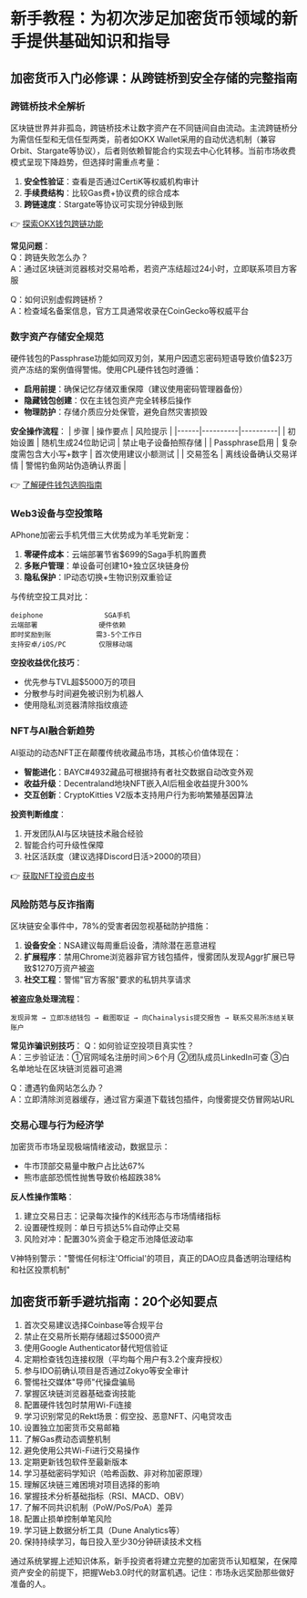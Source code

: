 # 新手教程：为初次涉足加密货币领域的新手提供基础知识和指导

## 加密货币入门必修课：从跨链桥到安全存储的完整指南

### 跨链桥技术全解析
区块链世界并非孤岛，跨链桥技术让数字资产在不同链间自由流动。主流跨链桥分为需信任型和无信任型两类，前者如OKX Wallet采用的自动优选机制（兼容Orbit、Stargate等协议），后者则依赖智能合约实现去中心化转移。当前市场收费模式呈现下降趋势，但选择时需重点考量：

1. **安全性验证**：查看是否通过CertiK等权威机构审计
2. **手续费结构**：比较Gas费+协议费的综合成本
3. **跨链速度**：Stargate等协议可实现分钟级到账

👉 [探索OKX钱包跨链功能](https://bit.ly/okx_welcome)

**常见问题**：  
Q：跨链失败怎么办？  
A：通过区块链浏览器核对交易哈希，若资产冻结超过24小时，立即联系项目方客服

Q：如何识别虚假跨链桥？  
A：检查域名备案信息，官方工具通常收录在CoinGecko等权威平台

### 数字资产存储安全规范
硬件钱包的Passphrase功能如同双刃剑，某用户因遗忘密码短语导致价值$23万资产冻结的案例值得警惕。使用CPL硬件钱包时遵循：
- **启用前提**：确保记忆存储双重保障（建议使用密码管理器备份）
- **隐藏钱包创建**：仅在主钱包资产完全转移后操作
- **物理防护**：存储介质应分处保管，避免自然灾害损毁

**安全操作流程**：
| 步骤 | 操作要点 | 风险提示 |
|------|----------|----------|
| 初始设置 | 随机生成24位助记词 | 禁止电子设备拍照存储 |
| Passphrase启用 | 复杂度需包含大小写+数字 | 首次使用建议小额测试 |
| 交易签名 | 离线设备确认交易详情 | 警惕钓鱼网站伪造确认界面 |

👉 [了解硬件钱包选购指南](https://bit.ly/okx_welcome)

### Web3设备与空投策略
APhone加密云手机凭借三大优势成为羊毛党新宠：
1. **零硬件成本**：云端部署节省$699的Saga手机购置费
2. **多账户管理**：单设备可创建10+独立区块链身份
3. **隐私保护**：IP动态切换+生物识别双重验证

与传统空投工具对比：
```text
deiphone               SGA手机
云端部署               硬件依赖
即时奖励到账           需3-5个工作日
支持安卓/iOS/PC        仅限移动端
```

**空投收益优化技巧**：
- 优先参与TVL超$5000万的项目
- 分散参与时间避免被识别为机器人
- 使用隐私浏览器清除指纹痕迹

### NFT与AI融合新趋势
AI驱动的动态NFT正在颠覆传统收藏品市场，其核心价值体现在：
- **智能进化**：BAYC#4932藏品可根据持有者社交数据自动改变外观
- **收益升级**：Decentraland地块NFT嵌入AI后租金收益提升300%
- **交互创新**：CryptoKitties V2版本支持用户行为影响繁殖基因算法

**投资判断维度**：
1. 开发团队AI与区块链技术融合经验
2. 智能合约可升级性保障
3. 社区活跃度（建议选择Discord日活>2000的项目）

👉 [获取NFT投资白皮书](https://bit.ly/okx_welcome)

### 风险防范与反诈指南
区块链安全事件中，78%的受害者因忽视基础防护措施：
1. **设备安全**：NSA建议每周重启设备，清除潜在恶意进程
2. **扩展程序**：禁用Chrome浏览器非官方钱包插件，慢雾团队发现Aggr扩展已导致$1270万资产被盗
3. **社交工程**：警惕"官方客服"要求的私钥共享请求

**被盗应急处理流程**：
```
发现异常 → 立即冻结钱包 → 截图取证 → 向Chainalysis提交报告 → 联系交易所冻结关联账户
```

**常见诈骗识别技巧**：
Q：如何验证空投项目真实性？  
A：三步验证法：①官网域名注册时间＞6个月 ②团队成员LinkedIn可查 ③白名单地址在区块链浏览器可追溯

Q：遭遇钓鱼网站怎么办？  
A：立即清除浏览器缓存，通过官方渠道下载钱包插件，向慢雾提交仿冒网站URL

### 交易心理与行为经济学
加密货币市场呈现极端情绪波动，数据显示：
- 牛市顶部交易量中散户占比达67%
- 熊市底部恐慌性抛售导致价格超跌38%

**反人性操作策略**：
1. 建立交易日志：记录每次操作的K线形态与市场情绪指标
2. 设置硬性规则：单日亏损达5%自动停止交易
3. 风险对冲：配置30%资金于稳定币池降低波动率

V神特别警示："警惕任何标注'Official'的项目，真正的DAO应具备透明治理结构和社区投票机制"

## 加密货币新手避坑指南：20个必知要点
1. 首次交易建议选择Coinbase等合规平台
2. 禁止在交易所长期存储超过$5000资产
3. 使用Google Authenticator替代短信验证
4. 定期检查钱包连接权限（平均每个用户有3.2个废弃授权）
5. 参与IDO前确认项目是否通过Zokyo等安全审计
6. 警惕社交媒体"导师"代操盘骗局
7. 掌握区块链浏览器基础查询技能
8. 配置硬件钱包时禁用Wi-Fi连接
9. 学习识别常见的Rekt场景：假空投、恶意NFT、闪电贷攻击
10. 设置独立加密货币交易邮箱
11. 了解Gas费动态调整机制
12. 避免使用公共Wi-Fi进行交易操作
13. 定期更新钱包软件至最新版本
14. 学习基础密码学知识（哈希函数、非对称加密原理）
15. 理解区块链三难困境对项目选择的影响
16. 掌握技术分析基础指标（RSI、MACD、OBV）
17. 了解不同共识机制（PoW/PoS/PoA）差异
18. 配置止损单控制单笔风险
19. 学习链上数据分析工具（Dune Analytics等）
20. 保持持续学习，每日投入至少30分钟研读技术文档

通过系统掌握上述知识体系，新手投资者将建立完整的加密货币认知框架，在保障资产安全的前提下，把握Web3.0时代的财富机遇。记住：市场永远奖励那些做好准备的人。